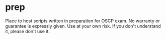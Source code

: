 # prep
Place to host scripts written in preparation for OSCP exam.
No warranty or guarantee is expressly given. Use at your own risk. If you don't understand it, please don't use it.
